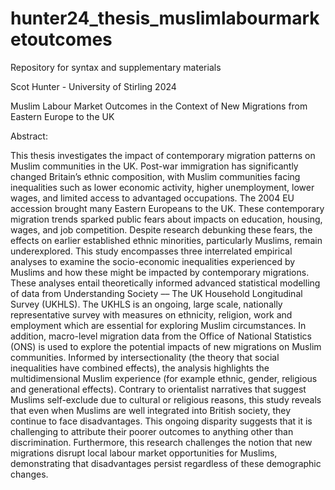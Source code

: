# hunter24_thesis_muslimlabourmarketoutcomes
Repository for syntax and supplementary materials

Scot Hunter - University of Stirling 2024 

Muslim Labour Market Outcomes in the Context of New Migrations from Eastern Europe to the UK 


Abstract: 

This thesis investigates the impact of contemporary migration patterns on Muslim communities in the UK. Post-war immigration has significantly changed Britain’s ethnic composition, with Muslim communities facing inequalities such as lower economic activity, higher unemployment, lower wages, and limited access to advantaged occupations. The 2004 EU accession brought many Eastern Europeans to the UK. These contemporary migration trends sparked public fears about impacts on education, housing, wages, and job competition. Despite research debunking these fears, the effects on earlier established ethnic minorities, particularly Muslims, remain underexplored.
 This study encompasses three interrelated empirical analyses to examine the socio-economic inequalities experienced by Muslims and how these might be impacted by contemporary migrations. These analyses entail theoretically informed advanced statistical modelling of data from Understanding Society –– The UK Household Longitudinal Survey (UKHLS). The UKHLS is an ongoing, large scale, nationally representative survey with measures on ethnicity, religion, work and employment which are essential for exploring Muslim circumstances. In addition, macro-level migration data from the Office of National Statistics (ONS) is used to explore the potential impacts of new migrations on Muslim communities. 
Informed by intersectionality (the theory that social inequalities have combined effects), the analysis highlights the multidimensional Muslim experience (for example ethnic, gender, religious and generational effects). Contrary to orientalist narratives that suggest Muslims self-exclude due to cultural or religious reasons, this study reveals that even when Muslims are well integrated into British society, they continue to face disadvantages. This ongoing disparity suggests that it is challenging to attribute their poorer outcomes to anything other than discrimination. Furthermore, this research challenges the notion that new migrations disrupt local labour market opportunities for Muslims, demonstrating that disadvantages persist regardless of these demographic changes. 



